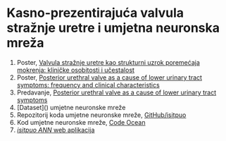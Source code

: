 # Kasno-prezentirajuća valvula stražnje uretre i umjetna neuronska mreža

   1. Poster, [Valvula stražnje uretre kao strukturni uzrok poremećaja mokrenja: kliničke osobitosti i učestalost](https://drive.google.com/open?id=0B1VEJ3xovxWJWEhnT0J5NHpLcU9zb2R1VnVOZTd2UmxzeWk4)  
   2. Poster, [Posterior urethral valve as a cause of lower urinary tract symptoms: frequency and clinical characteristics](https://drive.google.com/open?id=1K_omZpAuxNwyWu4MLcCRN4xwMnxIAeEg)  
   2. Predavanje, [Posterior urethral valve as a cause of lower urinary tract symptoms](https://drive.google.com/open?id=1eynsojsPgGqa1JChlc2l5uF3Y5CJsy4K)  
   3. [Dataset](<script src="https://gist.github.com/slavenabd/05736df33888aeafe475056339902270.js"></script>)  umjetne neuronske mreže  
   4. Repozitorij koda umjetne neuronske mreže, [GitHub/isitpuo](https://github.com/slavenabd/isitpuo_ANN)
   5. Kod umjetne neuronske mreže, [Code Ocean](https://codeocean.com/2018/08/09/deep-artificial-neural-network-in-uroflowmetry-classification-for-late-presenting-posterior-urethral-valve-lpar-isitpuo-ann-rpar/)
   6. [*isitpuo ANN* web aplikacija](https://isitpuo.herokuapp.com)